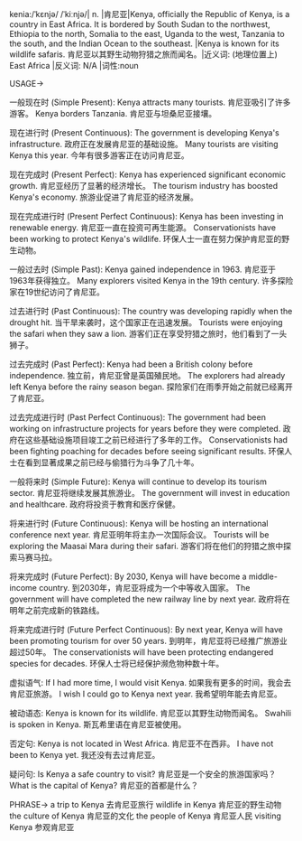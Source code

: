 kenia:/ˈkɛnjə/ /ˈkiːnjə/| n. |肯尼亚|Kenya, officially the Republic of Kenya, is a country in East Africa. It is bordered by South Sudan to the northwest, Ethiopia to the north, Somalia to the east, Uganda to the west, Tanzania to the south, and the Indian Ocean to the southeast. |Kenya is known for its wildlife safaris. 肯尼亚以其野生动物狩猎之旅而闻名。|近义词: (地理位置上) East Africa |反义词: N/A |词性:noun

USAGE->

一般现在时 (Simple Present):
Kenya attracts many tourists. 肯尼亚吸引了许多游客。
Kenya borders Tanzania. 肯尼亚与坦桑尼亚接壤。

现在进行时 (Present Continuous):
The government is developing Kenya's infrastructure. 政府正在发展肯尼亚的基础设施。
Many tourists are visiting Kenya this year. 今年有很多游客正在访问肯尼亚。

现在完成时 (Present Perfect):
Kenya has experienced significant economic growth. 肯尼亚经历了显著的经济增长。
The tourism industry has boosted Kenya's economy. 旅游业促进了肯尼亚的经济发展。


现在完成进行时 (Present Perfect Continuous):
Kenya has been investing in renewable energy. 肯尼亚一直在投资可再生能源。
Conservationists have been working to protect Kenya's wildlife.  环保人士一直在努力保护肯尼亚的野生动物。


一般过去时 (Simple Past):
Kenya gained independence in 1963. 肯尼亚于1963年获得独立。
Many explorers visited Kenya in the 19th century. 许多探险家在19世纪访问了肯尼亚。


过去进行时 (Past Continuous):
The country was developing rapidly when the drought hit. 当干旱来袭时，这个国家正在迅速发展。
Tourists were enjoying the safari when they saw a lion. 游客们正在享受狩猎之旅时，他们看到了一头狮子。


过去完成时 (Past Perfect):
Kenya had been a British colony before independence. 独立前，肯尼亚曾是英国殖民地。
The explorers had already left Kenya before the rainy season began. 探险家们在雨季开始之前就已经离开了肯尼亚。


过去完成进行时 (Past Perfect Continuous):
The government had been working on infrastructure projects for years before they were completed. 政府在这些基础设施项目竣工之前已经进行了多年的工作。
Conservationists had been fighting poaching for decades before seeing significant results.  环保人士在看到显著成果之前已经与偷猎行为斗争了几十年。


一般将来时 (Simple Future):
Kenya will continue to develop its tourism sector. 肯尼亚将继续发展其旅游业。
The government will invest in education and healthcare. 政府将投资于教育和医疗保健。


将来进行时 (Future Continuous):
Kenya will be hosting an international conference next year. 肯尼亚明年将主办一次国际会议。
Tourists will be exploring the Maasai Mara during their safari. 游客们将在他们的狩猎之旅中探索马赛马拉。


将来完成时 (Future Perfect):
By 2030, Kenya will have become a middle-income country. 到2030年，肯尼亚将成为一个中等收入国家。
The government will have completed the new railway line by next year. 政府将在明年之前完成新的铁路线。


将来完成进行时 (Future Perfect Continuous):
By next year, Kenya will have been promoting tourism for over 50 years. 到明年，肯尼亚将已经推广旅游业超过50年。
The conservationists will have been protecting endangered species for decades.  环保人士将已经保护濒危物种数十年。


虚拟语气:
If I had more time, I would visit Kenya. 如果我有更多的时间，我会去肯尼亚旅游。
I wish I could go to Kenya next year. 我希望明年能去肯尼亚。

被动语态:
Kenya is known for its wildlife. 肯尼亚以其野生动物而闻名。
Swahili is spoken in Kenya. 斯瓦希里语在肯尼亚被使用。

否定句:
Kenya is not located in West Africa. 肯尼亚不在西非。
I have not been to Kenya yet. 我还没有去过肯尼亚。

疑问句:
Is Kenya a safe country to visit? 肯尼亚是一个安全的旅游国家吗？
What is the capital of Kenya? 肯尼亚的首都是什么？


PHRASE->
a trip to Kenya 去肯尼亚旅行
wildlife in Kenya 肯尼亚的野生动物
the culture of Kenya 肯尼亚的文化
the people of Kenya 肯尼亚人民
visiting Kenya 参观肯尼亚
